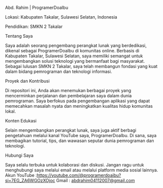 Abd. Rahim | ProgramerDoaIbu

Lokasi: Kabupaten Takalar, Sulawesi Selatan, Indonesia

Pendidikan: SMKN 2 Takalar

Tentang Saya

Saya adalah seorang pengembang perangkat lunak yang berdedikasi,
dikenal sebagai ProgramerDoaIbu di komunitas online. Berbasis di Kabupaten Takalar,
Sulawesi Selatan, saya memiliki semangat untuk mengembangkan solusi teknologi yang
bermanfaat bagi masyarakat. Sebagai lulusan SMKN 2 Takalar, saya telah membangun fondasi 
yang kuat dalam bidang pemrograman dan teknologi informasi.

Proyek dan Kontribusi

Di repositori ini, Anda akan menemukan berbagai proyek yang mencerminkan perjalanan
dan pembelajaran saya dalam dunia pemrograman. Saya berfokus pada pengembangan aplikasi 
yang dapat memecahkan masalah nyata dan meningkatkan kualitas hidup komunitas lokal.

Konten Edukasi

Selain mengembangkan perangkat lunak, saya juga aktif berbagi pengetahuan melalui kanal 
YouTube saya, ProgramerDoaIbu. Di sana, saya membagikan tutorial, tips, dan wawasan seputar dunia pemrograman dan teknologi.

Hubungi Saya

Saya selalu terbuka untuk kolaborasi dan diskusi. Jangan ragu untuk menghubungi saya melalui email atau melalui platform media sosial lainnya.
  Akun YouTube :https://youtube.com/@programerdoaibu?si=7EG_ZA6WGOzXOjoc
  Gmail : abdrahim04112007@gmail.com 

  
